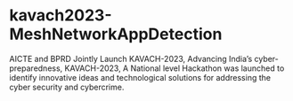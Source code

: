 # kavach2023-MeshNetworkAppDetection
AICTE and BPRD Jointly Launch KAVACH-2023, Advancing India’s cyber-preparedness, KAVACH-2023, A National level Hackathon was launched to identify innovative ideas and technological solutions for addressing the cyber security and cybercrime.
